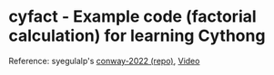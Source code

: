 # cyfact - Example code (factorial calculation) for learning Cythong

Reference: syegulalp's [conway-2022 (repo)](https://github.com/syegulalp/conway-2022), [Video](https://www.youtube.com/watch?v=sGggkVaRMzY)
